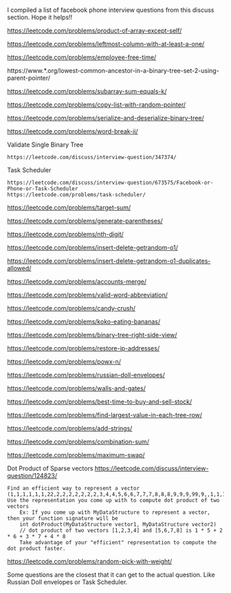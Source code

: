 I compiled a list of facebook phone interview questions from this discuss section. Hope it helps!!

https://leetcode.com/problems/product-of-array-except-self/

https://leetcode.com/problems/leftmost-column-with-at-least-a-one/

https://leetcode.com/problems/employee-free-time/

https://www.*.org/lowest-common-ancestor-in-a-binary-tree-set-2-using-parent-pointer/

https://leetcode.com/problems/subarray-sum-equals-k/

https://leetcode.com/problems/copy-list-with-random-pointer/

https://leetcode.com/problems/serialize-and-deserialize-binary-tree/

https://leetcode.com/problems/word-break-ii/

Validate Single Binary Tree

    https://leetcode.com/discuss/interview-question/347374/

Task Scheduler

    https://leetcode.com/discuss/interview-question/673575/Facebook-or-Phone-or-Task-Scheduler
    https://leetcode.com/problems/task-scheduler/

https://leetcode.com/problems/target-sum/

https://leetcode.com/problems/generate-parentheses/

https://leetcode.com/problems/nth-digit/

https://leetcode.com/problems/insert-delete-getrandom-o1/

https://leetcode.com/problems/insert-delete-getrandom-o1-duplicates-allowed/

https://leetcode.com/problems/accounts-merge/

https://leetcode.com/problems/valid-word-abbreviation/

https://leetcode.com/problems/candy-crush/

https://leetcode.com/problems/koko-eating-bananas/

https://leetcode.com/problems/binary-tree-right-side-view/

https://leetcode.com/problems/restore-ip-addresses/

https://leetcode.com/problems/powx-n/

https://leetcode.com/problems/russian-doll-envelopes/

https://leetcode.com/problems/walls-and-gates/

https://leetcode.com/problems/best-time-to-buy-and-sell-stock/

https://leetcode.com/problems/find-largest-value-in-each-tree-row/

https://leetcode.com/problems/add-strings/

https://leetcode.com/problems/combination-sum/

https://leetcode.com/problems/maximum-swap/

Dot Product of Sparse vectors
https://leetcode.com/discuss/interview-question/124823/

    Find an efficient way to represent a vector (1,1,1,1,1,1,22,2,2,2,2,2,2,2,3,4,4,5,6,6,7,7,7,8,8,8,9,9,9,99,9,,1,1,1,1,1,1,2,3,34,3,4,,3,3,3,3....)
    Use the representation you come up with to compute dot product of two vectors
        Ex: If you come up with MyDataStructure to represent a vector, then your function signature will be
        int dotProduct(MyDataStructure vector1, MyDataStructure vector2)
        // dot product of two vectors [1,2,3,4] and [5,6,7,8] is 1 * 5 + 2 * 6 + 3 * 7 + 4 * 8
        Take advantage of your "efficient" representation to compute the dot product faster.

https://leetcode.com/problems/random-pick-with-weight/

Some questions are the closest that it can get to the actual question. Like Russian Doll envelopes or Task Scheduler.

